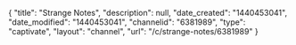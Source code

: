 {
    "title": "Strange Notes",
    "description": null,
    "date_created": "1440453041",
    "date_modified": "1440453041",
    "channelid": "6381989",
    "type": "captivate",
    "layout": "channel",
    "url": "\/c\/strange-notes\/6381989"
}